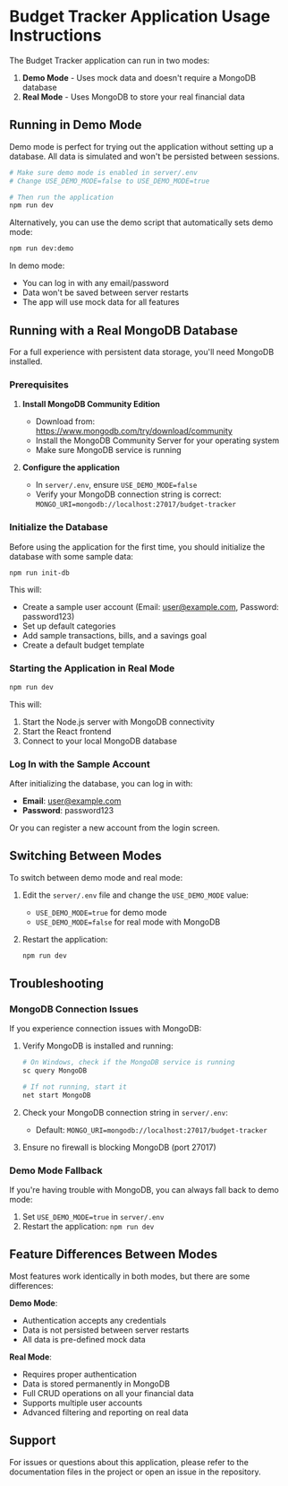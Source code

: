 # Budget Tracker Application Usage Instructions

The Budget Tracker application can run in two modes:
1. **Demo Mode** - Uses mock data and doesn't require a MongoDB database
2. **Real Mode** - Uses MongoDB to store your real financial data

## Running in Demo Mode

Demo mode is perfect for trying out the application without setting up a database. All data is simulated and won't be persisted between sessions.

```bash
# Make sure demo mode is enabled in server/.env
# Change USE_DEMO_MODE=false to USE_DEMO_MODE=true

# Then run the application
npm run dev
```

Alternatively, you can use the demo script that automatically sets demo mode:

```bash
npm run dev:demo
```

In demo mode:
- You can log in with any email/password
- Data won't be saved between server restarts
- The app will use mock data for all features

## Running with a Real MongoDB Database

For a full experience with persistent data storage, you'll need MongoDB installed.

### Prerequisites

1. **Install MongoDB Community Edition**
   - Download from: https://www.mongodb.com/try/download/community
   - Install the MongoDB Community Server for your operating system
   - Make sure MongoDB service is running

2. **Configure the application**
   - In `server/.env`, ensure `USE_DEMO_MODE=false`
   - Verify your MongoDB connection string is correct: `MONGO_URI=mongodb://localhost:27017/budget-tracker`

### Initialize the Database

Before using the application for the first time, you should initialize the database with some sample data:

```bash
npm run init-db
```

This will:
- Create a sample user account (Email: user@example.com, Password: password123)
- Set up default categories
- Add sample transactions, bills, and a savings goal
- Create a default budget template

### Starting the Application in Real Mode

```bash
npm run dev
```

This will:
1. Start the Node.js server with MongoDB connectivity
2. Start the React frontend
3. Connect to your local MongoDB database

### Log In with the Sample Account

After initializing the database, you can log in with:
- **Email**: user@example.com
- **Password**: password123

Or you can register a new account from the login screen.

## Switching Between Modes

To switch between demo mode and real mode:

1. Edit the `server/.env` file and change the `USE_DEMO_MODE` value:
   - `USE_DEMO_MODE=true` for demo mode
   - `USE_DEMO_MODE=false` for real mode with MongoDB

2. Restart the application:
   ```bash
   npm run dev
   ```

## Troubleshooting

### MongoDB Connection Issues

If you experience connection issues with MongoDB:

1. Verify MongoDB is installed and running:
   ```bash
   # On Windows, check if the MongoDB service is running
   sc query MongoDB
   
   # If not running, start it
   net start MongoDB
   ```

2. Check your MongoDB connection string in `server/.env`:
   - Default: `MONGO_URI=mongodb://localhost:27017/budget-tracker`

3. Ensure no firewall is blocking MongoDB (port 27017)

### Demo Mode Fallback

If you're having trouble with MongoDB, you can always fall back to demo mode:
1. Set `USE_DEMO_MODE=true` in `server/.env`
2. Restart the application: `npm run dev`

## Feature Differences Between Modes

Most features work identically in both modes, but there are some differences:

**Demo Mode**:
- Authentication accepts any credentials
- Data is not persisted between server restarts
- All data is pre-defined mock data

**Real Mode**:
- Requires proper authentication
- Data is stored permanently in MongoDB
- Full CRUD operations on all your financial data
- Supports multiple user accounts
- Advanced filtering and reporting on real data

## Support

For issues or questions about this application, please refer to the documentation files in the project or open an issue in the repository.